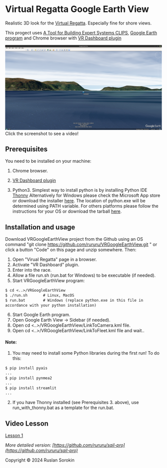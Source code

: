 # Virtual Regatta Google Earth View

Realistic 3D look for the [Virtual Regatta](https://www.virtualregatta.com/en/offshore-game/).
Especially fine for shore views.

This progect uses [A Tool for Building Expert Systems CLIPS](https://www.clipsrules.net/), 
[Google Earth program](https://www.google.com/earth/about/versions/#earth-pro) and
Chrome browser with
[VR Dashboard plugin](https://chrome.google.com/webstore/search/VR%20Dashboard)

[![Watch the video](1.png)](https://youtu.be/Vz75uLYhVD0)
Click the screenshot to see a video!

## Prerequisites

You need to be installed on your machine:

1. Chrome browser.

2. [VR Dashboard plugin](https://chromewebstore.google.com/search/VR%20Dashboard%20I.T.Y.C.)

3. Python3.
	Simplest way to install python is by installing Python IDE [Thonny](https://thonny.org/)
	Alternatively for Windows please check the Microsoft App store or download the installer [here](https://www.python.org/downloads/windows/).
    The location of python.exe will be determined using PATH variable.
    For others platforms please follow the instructions for your OS or download the tarball [here](https://www.python.org/downloads/).

## Installation and usage

Download VRGoogleEarthView project from the Github using an OS command "git clone https://github.com/rururu/VRGoogleEarthView.git " or click a button "Code" on this page and unzip somewhere. Then:

1. Open "Virual Regatta" page in a browser.
2. Activate "VR Dashboard" plugin.
3. Enter into the race.
4. Allow a file run.sh (run.bat for Windows) to be executable (if needed).
5. Start VRGoogleEarthView program:

```shell
$ cd <..>/VRGoogleEarthView
$ ./run.sh       # Linux, MacOS
$ run.bat        # Windows (replace python.exe in this file in accordance with your python installation)
```
6. Start Google Earth program.
7. Open Google Earth View -> Sidebar (if needed).
8. Open cd <..>/VRGoogleEarthView/LinkToCamera.kml file.
9. Open cd <..>/VRGoogleEarthView/LinkToFleet.kml file and wait..

#### Note:

1. You may need to install some Python libraries during the first run! To do this:

```shell
$ pip install pyais
...
$ pip install pynmea2
...
$ pip install streamlit
...
```
2. If you have Thonny installed (see Prerequisites 3. above), use run_with_thonny.bat as a template for the run.bat.

## Video Lesson

[Lesson 1](https://www.youtube.com/watch?v=oOA6aZAwZYQ)

_More detailed version: [https://github.com/rururu/sail-pro](https://github.com/rururu/sail-pro)_

Copyright © 2024 Ruslan Sorokin

